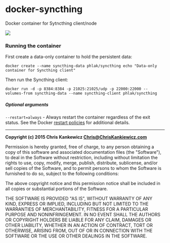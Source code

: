 docker-syncthing
================

Docker container for Sytncthing client/node

[![](https://badge.imagelayers.io/phlak/syncthing:latest.svg)](https://imagelayers.io/?images=phlak/syncthing:latest 'Get your own badge on imagelayers.io')


### Running the container

First create a data-only container to hold the persistent data:

    docker create --name syncthing-data phlak/syncthing echo "Data-only container for Syncthing client"

Then run the Syncthing client:

    docker run -d -p 8384:8384 -p 21025:21025/udp -p 22000:22000 --volumes-from syncthing-data --name syncthing-client phlak/syncthing


##### Optional arguments

`--restart=always` - Always restart the container regardless of the exit status. See the Docker
                     [restart policies](https://goo.gl/OI87rA) for additional details.


-----

**Copyright (c) 2015 Chris Kankewicz <Chris@ChrisKankiewicz.com>**

Permission is hereby granted, free of charge, to any person obtaining a copy
of this software and associated documentation files (the "Software"), to deal
in the Software without restriction, including without limitation the rights
to use, copy, modify, merge, publish, distribute, sublicense, and/or sell
copies of the Software, and to permit persons to whom the Software is
furnished to do so, subject to the following conditions:

The above copyright notice and this permission notice shall be included in
all copies or substantial portions of the Software.

THE SOFTWARE IS PROVIDED "AS IS", WITHOUT WARRANTY OF ANY KIND, EXPRESS OR
IMPLIED, INCLUDING BUT NOT LIMITED TO THE WARRANTIES OF MERCHANTABILITY,
FITNESS FOR A PARTICULAR PURPOSE AND NONINFRINGEMENT. IN NO EVENT SHALL THE
AUTHORS OR COPYRIGHT HOLDERS BE LIABLE FOR ANY CLAIM, DAMAGES OR OTHER
LIABILITY, WHETHER IN AN ACTION OF CONTRACT, TORT OR OTHERWISE, ARISING FROM,
OUT OF OR IN CONNECTION WITH THE SOFTWARE OR THE USE OR OTHER DEALINGS IN
THE SOFTWARE.
